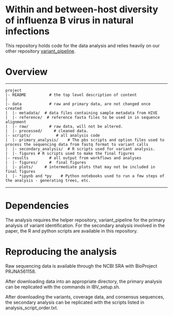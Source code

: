 # Within and between-host diversity of influenza B virus in natural infections

This repository holds code for the data analysis and relies heavily on our other repository [variant_pipeline](https://github.com/lauringlab/variant_pipeline).

# Overview
--------

    project
    |- README          # the top level description of content
    |
    |- data            # raw and primary data, are not changed once created
    |  |- metadata/  # data files containing sample metadata from HIVE
    |  |- reference/  # reference fasta files to be used in in sequence alignment
    |  |- raw/         # raw data, will not be altered. 
    |  |- processed/     # cleaned data.
    |- scripts/           # all analysis code
    |  |- primary_analysis/    # The pbs scripts and option files used to process the sequencing data from fastq format to variant calls
    |  |- secondary_analysis/  # R scripts used for variant analysis.
    |  |- figures # R scripts used to make the final figures
    |- results         # all output from workflows and analyses
    |  |- figures/     #  final figures
    |  |- plots/     # intermediate plots that may not be included in final figures
    |  |- *ipynb and *py    # Python notebooks used to run a few steps of the analysis - generating trees, etc.
    
  --------
# Dependencies    


The analysis requires the helper repository, variant_pipeline for the primary analysis of variant identification. For the secondary analysis involved in the paper, the R and python scripts are available in this repository. 

# Reproducing the analysis

Raw sequencing data is available through the NCBI SRA with BioProject PRJNA561158.

After downloading data into an appropriate directory, the primary analysis can be replicated with the commands in IBV_setup.sh.

After downloading the variants, coverage data, and consensus sequences, the secondary analysis can be replicated with the scripts listed in analysis_script_order.txt.
